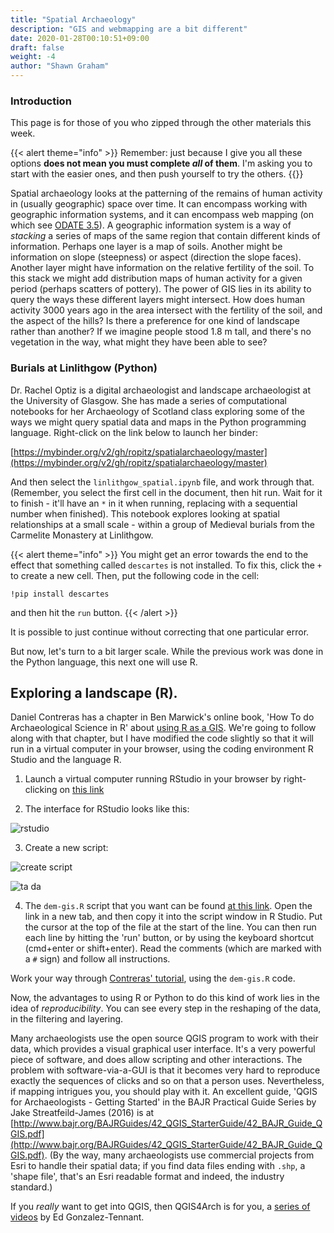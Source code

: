 ```yaml
---
title: "Spatial Archaeology"
description: "GIS and webmapping are a bit different"
date: 2020-01-28T00:10:51+09:00
draft: false
weight: -4
author: "Shawn Graham"
---
```

### Introduction

This page is for those of you who zipped through the other materials this week.

{{< alert theme="info" >}}
Remember: just because I give you all these options **does not mean you must complete _all_ of them**. I'm asking you to start with the easier ones, and then push yourself to try the others.
{{</alert >}}

Spatial archaeology looks at the patterning of the remains of human activity in (usually geographic) space over time. It can encompass working with geographic information systems, and it can encompass web mapping (on which see [ODATE 3.5](https://o-date.github.io/draft/book/what-is-web-mapping.html)). A geographic information system is a way of _stacking_ a series of maps of the same region that contain different kinds of information. Perhaps one layer is a map of soils. Another might be information on slope (steepness) or aspect (direction the slope faces). Another layer might have information on the relative fertility of the soil. To this stack we might add distribution maps of human activity for a given period (perhaps scatters of pottery). The power of GIS lies in its ability to query the ways these different layers might intersect. How does human activity 3000 years ago in the area intersect with the fertility of the soil, and the aspect of the hills? Is there a preference for one kind of landscape rather than another? If we imagine people stood 1.8 m tall, and there's no vegetation in the way, what might they have been able to see?

### Burials at Linlithgow (Python)
Dr. Rachel Optiz is a digital archaeologist and landscape archaeologist at the University of Glasgow. She has made a series of computational notebooks for her Archaeology of Scotland class exploring some of the ways we might query spatial data and maps in the Python programming language. Right-click on the link below to launch her binder:

[https://mybinder.org/v2/gh/ropitz/spatialarchaeology/master](https://mybinder.org/v2/gh/ropitz/spatialarchaeology/master)

And then select the `linlithgow_spatial.ipynb` file, and work through that. (Remember, you select the first cell in the document, then hit run. Wait for it to finish - it'll have an `*` in it when running, replacing with a sequential number when finished). This notebook explores looking at spatial relationships at a small scale - within a group of Medieval burials from the Carmelite Monastery at Linlithgow.

{{< alert theme="info" >}}
You might get an error towards the end to the effect that something called `descartes` is not installed. To fix this, click the `+` to create a new cell. Then, put the following code in the cell:

`!pip install descartes`

and then hit the `run` button.
{{< /alert >}}

It is possible to just continue without correcting that one particular error.

But now, let's turn to a bit larger scale. While the previous work was done in the Python language, this next one will use R.  

## Exploring a landscape (R).

Daniel Contreras has a chapter in Ben Marwick's online book, 'How To do Archaeological Science in R' about [using R as a GIS](https://benmarwick.github.io/How-To-Do-Archaeological-Science-Using-R/using-r-as-a-gis-working-with-raster-and-vector-data.html). We're going to follow along with that chapter, but I have modified the code slightly so that it will run in a virtual computer in your browser, using the coding environment R Studio and the language R.

1. Launch a virtual computer running RStudio in your browser by right-clicking on <a href="https://mybinder.org/v2/gh/binder-examples/r-conda/master?urlpath=rstudio" target="_blank">this link</a>

2. The interface for RStudio looks like this:

![rstudio](/images/rstudio/rstudio1.png)

3. Create a new script:

![create script](/images/rstudio/rstudio2.png)

![ta da](/images/rstudio/rstudio3.png)

4. The `dem-gis.R` script that you want can be found [at this link](/data/dem-gis.R). Open the link in a new tab, and then copy it into the script window in R Studio. Put the cursor at the top of the file at the start of the line. You can then run each line by hitting the 'run' button, or by using the keyboard shortcut (cmd+enter or shift+enter). Read the comments (which are marked with a `#` sign) and follow all instructions.

Work your way through [Contreras' tutorial](https://benmarwick.github.io/How-To-Do-Archaeological-Science-Using-R/using-r-as-a-gis-working-with-raster-and-vector-data.html), using the `dem-gis.R` code.

Now, the advantages to using R or Python to do this kind of work lies in the idea of _reproducibility_. You can see every step in the reshaping of the data, in the filtering and layering.

 Many archaeologists use the open source QGIS program to work with their data, which provides a visual graphical user interface. It's a very powerful piece of software, and does allow scripting and other interactions. The problem with software-via-a-GUI is that it becomes very hard to reproduce exactly the sequences of clicks and so on that a person uses. Nevertheless, if mapping intrigues you, you should play with it. An excellent guide, 'QGIS for Archaeologists - Getting Started' in the BAJR Practical Guide Series by Jake Streatfeild-James (2016) is at [http://www.bajr.org/BAJRGuides/42_QGIS_StarterGuide/42_BAJR_Guide_QGIS.pdf](http://www.bajr.org/BAJRGuides/42_QGIS_StarterGuide/42_BAJR_Guide_QGIS.pdf). (By the way, many archaeologists use commercial projects from Esri to handle their spatial data; if you find data files ending with `.shp`, a 'shape file', that's an Esri readable format and indeed, the industry standard.)

If you *really* want to get into QGIS, then QGIS4Arch is for you, a [series of videos](https://www.youtube.com/playlist?list=PLqiB3IIUNAnU8vPcuea6A9pB7Y_qQBH1u) by Ed Gonzalez-Tennant.
